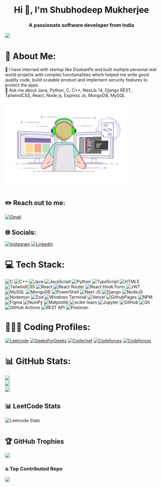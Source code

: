<h1 align="center">Hi 👋, I'm Shubhodeep Mukherjee</h1>
<h3 align="center">A passionate software developer from India</h3>

[![](https://visitcount.itsvg.in/api?id=blackcat-007&icon=0&color=13)](https://visitcount.itsvg.in)
# 💫 About Me:
🔭 I have interned with startup like DookanPe and built multiple personal real world projects with complex functionalities which helped me write good quality code, build scalable product and implement security features to protect the apps. <br>💬 Ask me about Java, Python, C, C++, NextJs 14, Django REST, TailwindCSS, React, Node js, Express Js, MongoDB, MySQL<br>
<img align="center" alt="Coding" width="400" margin="200" src="https://raw.githubusercontent.com/devSouvik/devSouvik/master/gif3.gif">
## ✏️ Reach out to me: 
[![Gmail](https://img.shields.io/badge/Gmail-D14836?logo=gmail&logoColor=white)](mailto:shubhodeepmukherjee24@gmail.com)

## 🌐 Socials:
[![Instagram](https://img.shields.io/badge/Instagram-%23E4405F.svg?logo=Instagram&logoColor=white)](https://www.instagram.com/ghor_kuno_1010?igsh=MWNvZGFtN3psb3hubw==)
[![LinkedIn](https://img.shields.io/badge/LinkedIn-%230077B5.svg?logo=linkedin&logoColor=white)](https://linkedin.com/in/shubhodeepmukherjeewebdev)

# 💻 Tech Stack:
![C](https://img.shields.io/badge/c-%2300599C.svg?style=for-the-badge&logo=c&logoColor=white) ![C++](https://img.shields.io/badge/Code-C++-blue?style=flat&logo=c%2B%2B&logoColor=white)
 ![Java](https://img.shields.io/badge/java-%23ED8B00.svg?style=for-the-badge&logo=openjdk&logoColor=white) ![JavaScript](https://img.shields.io/badge/javascript-%23323330.svg?style=for-the-badge&logo=javascript&logoColor=%23F7DF1E) ![Python](https://img.shields.io/badge/python-3670A0?style=for-the-badge&logo=python&logoColor=ffdd54) ![TypeScript](https://img.shields.io/badge/typescript-%23007ACC.svg?style=for-the-badge&logo=typescript&logoColor=white) ![HTML5](https://img.shields.io/badge/html5-%23E34F26.svg?style=for-the-badge&logo=html5&logoColor=white) ![TailwindCSS](https://img.shields.io/badge/tailwindcss-%2338B2AC.svg?style=for-the-badge&logo=tailwind-css&logoColor=white) ![React](https://img.shields.io/badge/react-%2320232a.svg?style=for-the-badge&logo=react&logoColor=%2361DAFB) ![React Router](https://img.shields.io/badge/React_Router-CA4245?style=for-the-badge&logo=react-router&logoColor=white) ![React Hook Form](https://img.shields.io/badge/React%20Hook%20Form-%23EC5990.svg?style=for-the-badge&logo=reacthookform&logoColor=white) ![JWT](https://img.shields.io/badge/JWT-black?style=for-the-badge&logo=JSON%20web%20tokens) ![MySQL](https://img.shields.io/badge/mysql-4479A1.svg?style=for-the-badge&logo=mysql&logoColor=white) ![MongoDB](https://img.shields.io/badge/MongoDB-%234ea94b.svg?style=for-the-badge&logo=mongodb&logoColor=white) ![PowerShell](https://img.shields.io/badge/PowerShell-%235391FE.svg?style=for-the-badge&logo=powershell&logoColor=white)  ![Next JS](https://img.shields.io/badge/Next-black?style=for-the-badge&logo=next.js&logoColor=white) ![Django](https://img.shields.io/badge/Framework-Django-green?style=flat&logo=django) ![NodeJS](https://img.shields.io/badge/node.js-6DA55F?style=for-the-badge&logo=node.js&logoColor=white) ![Nodemon](https://img.shields.io/badge/NODEMON-%23323330.svg?style=for-the-badge&logo=nodemon&logoColor=%BBDEAD) ![Zod](https://img.shields.io/badge/zod-%233068b7.svg?style=for-the-badge&logo=zod&logoColor=white)  ![Windows Terminal](https://img.shields.io/badge/Windows%20Terminal-%234D4D4D.svg?style=for-the-badge&logo=windows-terminal&logoColor=white)  ![Vercel](https://img.shields.io/badge/vercel-%23000000.svg?style=for-the-badge&logo=vercel&logoColor=white) ![GithubPages](https://img.shields.io/badge/github%20pages-121013?style=for-the-badge&logo=github&logoColor=white) ![NPM](https://img.shields.io/badge/NPM-%23CB3837.svg?style=for-the-badge&logo=npm&logoColor=white) ![Figma](https://img.shields.io/badge/figma-%23F24E1E.svg?style=for-the-badge&logo=figma&logoColor=white) ![NumPy](https://img.shields.io/badge/numpy-%23013243.svg?style=for-the-badge&logo=numpy&logoColor=white) ![Matplotlib](https://img.shields.io/badge/Matplotlib-%23ffffff.svg?style=for-the-badge&logo=Matplotlib&logoColor=black) ![scikit-learn](https://img.shields.io/badge/scikit--learn-%23F7931E.svg?style=for-the-badge&logo=scikit-learn&logoColor=white) ![Jupyter](https://img.shields.io/badge/Notebook-Jupyter-F37626?style=flat&logo=jupyter&logoColor=white) ![GitHub](https://img.shields.io/badge/github-%23121011.svg?style=for-the-badge&logo=github&logoColor=white) ![Git](https://img.shields.io/badge/git-%23F05033.svg?style=for-the-badge&logo=git&logoColor=white) ![GitHub Actions](https://img.shields.io/badge/github%20actions-%232671E5.svg?style=for-the-badge&logo=githubactions&logoColor=white) ![REST API](https://img.shields.io/badge/API-REST-blue?style=flat&logo=swagger) ![Postman](https://img.shields.io/badge/Tool-Postman-orange?style=flat&logo=postman)



# 👨🏻‍💻 Coding Profiles:
<p align="left">
<a href="https://leetcode.com/u/shubhodeep_mukherjee/" target="blank">
    <img src="https://img.shields.io/badge/Leetcode-white?style=flat-square&logo=Leetcode&logoColor=black" alt="Leetcode" height="30" width="100"/></a>
<a href="https://www.geeksforgeeks.org/user/shubhodeepm9jut/" target="blank">
    <img src="https://img.shields.io/badge/GeeksForGeeks-white?style=flat-square&logo=GeeksForGeeks&logoColor=green" alt="GeeksForGeeks" height="30" width="120"/></a>
 <a href="https://www.codechef.com/users/shubhodeep_007" target="blank">
    <img src="https://img.shields.io/badge/Codechef-white?style=flat-square&logo=Codechef&logoColor=black" alt="Codechef" height="30" width="100"/></a>
<a href="https://codeforces.com/profile/shubhodeep_007" target="blank">
    <img src="https://img.shields.io/badge/Codeforces-white?style=flat-square&logo=Codeforces&logoColor=blue" alt="Codeforces" height="30" width="100"/></a> 
<a href="https://codeforces.com/profile/shubhodeep_007" target="blank">
    <img src="https://img.shields.io/badge/Practice-CodeStudio-orange?style=flat" alt="Codeforces" height="30" width="100"/></a> 
 
</p>


# 📊 GitHub Stats:
![](https://github-readme-stats.vercel.app/api?username=blackcat-007&theme=onedark&hide_border=false&include_all_commits=true&count_private=false)<br/>
![](https://github-readme-streak-stats.herokuapp.com/?user=sblackcat-007&theme=onedark&hide_border=false)<br/>
![](https://github-readme-stats.vercel.app/api/top-langs/?username=blackcat-007&theme=onedark&hide_border=false&include_all_commits=true&count_private=false&layout=compact)

## 📊 LeetCode Stats

![Leetcode Stats](https://leetcard.jacoblin.cool/shubhodeep_mukherjee?ext=contest)
<br><br>


## 🏆 GitHub Trophies
![](https://github-profile-trophy.vercel.app/?username=blackcat-007&theme=onedark&no-frame=true&no-bg=true&margin-w=4)

### 🔝 Top Contributed Repo
![](https://github-contributor-stats.vercel.app/api?username=blackcat-007&limit=5&theme=onedark&combine_all_yearly_contributions=true)


<!-- Proudly created with GPRM ( https://gprm.itsvg.in ) -->
